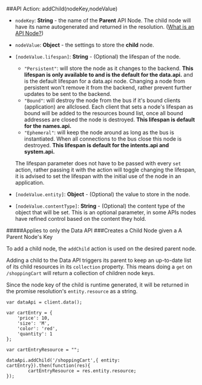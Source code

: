 ##API Action: addChild(nodeKey,nodeValue)
* `nodeKey`: **String** - the name of the **Parent** API Node. The child node will have its name autogenerated and 
returned in the resolution. ([What is an API Node?](../../resources.md))
* `nodeValue`: **Object** - the settings to store the **child** node.
* `[nodeValue.lifespan]`: **String** - (Optional) the lifespan of the node.     
    * `"Persistent"`: will store the node as it changes to the backend. **This lifespan is only available to  and is the default for the data.api.**
        and is the default lifespan for a data.api node. Changing a node from persistent won't remove it from the
        backend, rather prevent further updates to be sent to the backend.
    * `"Bound"`: will destroy the node from the bus if it's bound clients (application) are allclosed. Each client that sets 
        a node's lifespan as bound will be added to the resources bound list, once all bound addresses are closed the 
        node is destroyed. **This lifespan is default for the names.api.**
    * `"Ephemeral"`: will keep the node around as long as the bus is instantiated. When all connections to the bus
        close this node is destroyed. **This lifespan is default for the intents.api and system.api.**
        
    The lifespan parameter does not have to be passed with every `set` action, rather passing it with the action will toggle
    changing the lifespan, it is advised to set the lifespan with the initial use of the node in an application.
    
* `[nodeValue.entity]`: **Object** - (Optional) the value to store in the node. 
* `[nodeValue.contentType]`: **String** - (Optional) the content type of the object that will be set. This is an 
optional parameter, in some APIs nodes have refined control based on the content they hold.
 
#####Applies to only the Data API
###Creates a Child Node given a A Parent Node's Key
        
To add a child node, the `addChild` action is used on the desired parent node.

Adding a child to the Data API triggers its parent to keep an up-to-date list of its child resources in its
`collection` property. This means doing a `get` on `/shoppingCart` will return a collection of children node keys.

Since the node key of the child is runtime generated, it will be returned in the promise resolution's
`entity.resource` as a string.

```
var dataApi = client.data();

var cartEntry = {
    'price': 10,
    'size': 'M',
    'color': 'red',
    'quantity': 1
};

var cartEntryResource = "";

dataApi.addChild('/shoppingCart',{ entity: cartEntry}).then(function(res){
        cartEntryResource = res.entity.resource;
});
```
